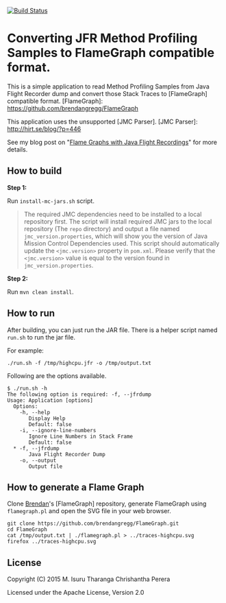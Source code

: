 [![Build Status](https://travis-ci.org/chrishantha/jfr-flame-graph.svg?branch=master)](https://travis-ci.org/chrishantha/jfr-flame-graph)

Converting JFR Method Profiling Samples to FlameGraph compatible format.
========================================================================

This is a simple application to read Method Profiling Samples from Java Flight Recorder dump and convert those Stack Traces to [FlameGraph] compatible format.
[FlameGraph]: https://github.com/brendangregg/FlameGraph

This application uses the unsupported [JMC Parser].
[JMC Parser]: http://hirt.se/blog/?p=446

See my blog post on "[Flame Graphs with Java Flight Recordings]" for more details.

[Flame Graphs with Java Flight Recordings]: http://isuru-perera.blogspot.com/2015/05/flame-graphs-with-java-flight-recordings.html

## How to build

**Step 1:**

Run `install-mc-jars.sh` script.

> The required JMC dependencies need to be installed to a local repository first. The script will install required JMC jars to the local repository (The `repo` directory) and output a file named `jmc_version.properties`, which will show you the version of Java Mission Control Dependencies used.
> This script should automatically update the `<jmc.version>` property in `pom.xml`. Please verify that the `<jmc.version>` value is equal to the version found in `jmc_version.properties`.

**Step 2:**

Run `mvn clean install`.

## How to run

After building, you can just run the JAR file. There is a helper script named `run.sh` to run the jar file.

For example:

```
./run.sh -f /tmp/highcpu.jfr -o /tmp/output.txt
```

Following are the options available.
```
$ ./run.sh -h
The following option is required: -f, --jfrdump 
Usage: Application [options]
  Options:
    -h, --help
       Display Help
       Default: false
    -i, --ignore-line-numbers
       Ignore Line Numbers in Stack Frame
       Default: false
  * -f, --jfrdump
       Java Flight Recorder Dump
    -o, --output
       Output file
```

## How to generate a Flame Graph

Clone [Brendan]'s [FlameGraph] repository, generate FlameGraph using `flamegraph.pl` and open the SVG file in your web browser.

```
git clone https://github.com/brendangregg/FlameGraph.git
cd FlameGraph
cat /tmp/output.txt | ./flamegraph.pl > ../traces-highcpu.svg
firefox ../traces-highcpu.svg
```

[Brendan]: http://www.brendangregg.com/bio.html

## License

Copyright (C) 2015 M. Isuru Tharanga Chrishantha Perera

Licensed under the Apache License, Version 2.0
